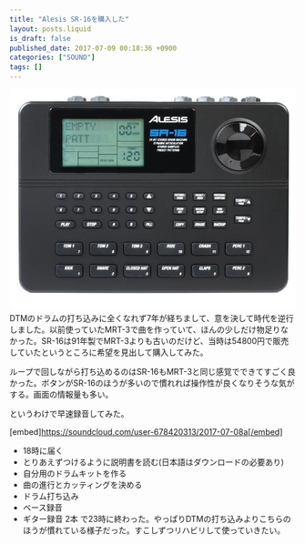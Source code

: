```yaml
---
title: "Alesis SR-16を購入した"
layout: posts.liquid
is_draft: false
published_date: 2017-07-09 00:18:36 +0900
categories: ["SOUND"]
tags: []
---
```


 ![](/public/images/2017/09/517f1-1gr-tzvl5qnef5f3pyetgla.jpeg)DTMのドラムの打ち込みに全くなれず7年が経ちまして、意を決して時代を逆行しました。以前使っていたMRT-3で曲を作っていて、ほんの少しだけ物足りなかった。SR-16は91年製でMRT-3よりも古いのだけど、当時は54800円で販売していたというところに希望を見出して購入してみた。

ループで回しながら打ち込めるのはSR-16もMRT-3と同じ感覚でできてすごく良かった。ボタンがSR-16のほうが多いので慣れれば操作性が良くなりそうな気がする。画面の情報量も多い。

というわけで早速録音してみた。

[embed]https://soundcloud.com/user-678420313/2017-07-08a[/embed]

- 18時に届く
- とりあえずつけるように説明書を読む(日本語はダウンロードの必要あり)
- 自分用のドラムキットを作る
- 曲の進行とカッティングを決める
- ドラム打ち込み
- ベース録音
- ギター録音 2本
で23時に終わった。やっぱりDTMの打ち込みよりこちらのほうが慣れている様子だった。すこしずつリハビリして使っていきたい。


